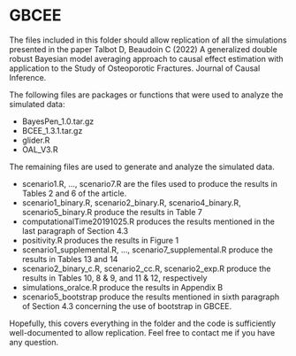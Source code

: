 # GBCEE
The files included in this folder should allow replication of all the simulations presented in the paper 
Talbot D, Beaudoin C (2022) A generalized double robust Bayesian model averaging approach to causal effect estimation with
application to the Study of Osteoporotic Fractures. Journal of Causal Inference.

The following files are packages or functions that were used to analyze the simulated data:
- BayesPen_1.0.tar.gz
- BCEE_1.3.1.tar.gz
- glider.R
- OAL_V3.R

The remaining files are used to generate and analyze the simulated data.
- scenario1.R, ..., scenario7.R are the files used to produce the results in Tables 2 and 6 of the article.
- scenario1_binary.R, scenario2_binary.R, scenario4_binary.R, scenario5_binary.R produce the results in Table 7
- computationalTime20191025.R produces the results mentioned in the last paragraph of Section 4.3
- positivity.R produces the results in Figure 1
- scenario1_supplemental.R, ..., scenario7_supplemental.R produce the results in Tables 13 and 14
- scenario2_binary_c.R, scenario2_cc.R, scenario2_exp.R produce the results in Tables 10, 8 & 9, and 11 & 12, respectively
- simulations_oralce.R produce the results in Appendix B
- scenario5_bootstrap produce the results mentioned in sixth paragraph of Section 4.3 concerning the use of bootstrap 
  in GBCEE.
  
Hopefully, this covers everything in the folder and the code is sufficiently well-documented to allow replication. Feel free
to contact me if you have any question.
